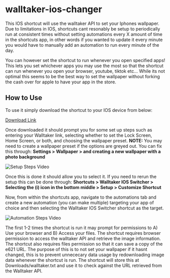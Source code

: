 # walltaker-ios-changer

This IOS shortcut will use the walltaker API to set your Iphones wallpaper. Due to limitations in IOS,
shortcuts cant resonably be setup to periodically run at consistent times without setting automations 
every X amount of time in the shortcuts app, in other words if you wanted to update it every minute 
you would have to manually add an automation to run every minute of the day. 

You can however set the shortcut to run whenever you open specified apps!
This lets you set whichever apps you may use the most so that the shortcut can run whenever you open
your browser, youtube, tiktok etc... While its not optimal this seems to be the best way to set the
wallpaper without forking the cash over for apple to have your app in the store.

## How to Use

To use it simply download the shortcut to your IOS device from below:

[Download Link](https://www.icloud.com/shortcuts/9614d5b6d50b47b1ae49a21c4675cabe)

Once downloaded it should prompt you for some set up steps such as entering your Walltaker link, selecting
whether to set the Lock Screen, Home Screen, or both, and choosing the wallpaper preset. **NOTE:** You may need
to create a wallpaper preset if the options are greyed out. You can fix this through: 
  **Settings > Wallpaper > and creating a new wallpaper with a photo background**

![Setup Steps Video](/content/gif1.gif)

Once this is done it should allow you to select it. If you need to rerun the setup this can be done through:
  **Shortcuts > Walltaker IOS Switcher > Selecting the (i) icon in the bottom middle > Setup > Customize Shortcut**

Now, from within the shortcuts app, navigate to the automations tab and create a new automation (you can make multiple) targeting your app of choice and then selecting the Walltaker IOS Switcher shortcut as the target.


![Automation Steps Video](/content/gif2.gif)

The first 1-2 times the shortcut is run it may prompt for permissions to A) Use your browser and B) Access your files.
The shortcut requires browser permission to access the walltaker API and retrieve the image information. The shortcut also requires files permission so that it can save
a copy of the e621 URL. The purpose of this is to not set your wallpaper if it hasnt changed, this is to prevent unnececary data usage by redownloading image data whenever the shortcut is run. The shortcut will store this at Downloads/walltaker.txt and use it to check against the URL retrieved from the Walltaker API.
